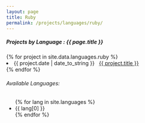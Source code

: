 ```yaml
---
layout: page
title: Ruby
permalink: /projects/languages/ruby/
---
```


<h5> Projects by Language : {{ page.title }} </h5>

<div class="card">
{% for project in site.data.languages.ruby %}
  <li class="language-project"><span>{{ project.date | date_to_string }}</span> &nbsp; <a href="{{ project.url }}">{{ project.title }}</a></li>
{% endfor %}

<h6>Available Languages:</h6>
<ul>
  {% for lang in site.languages %}
    <li>{{ lang[0] }}</li>
  {% endfor %}
</ul>

</div>
